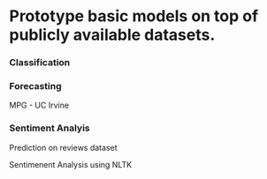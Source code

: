 <h1> Prototype basic models on top of publicly available datasets. </h1>

<h3> Classification </h3>

<h3> Forecasting </h3>
    <p> MPG - UC Irvine</p>

<h3> Sentiment Analyis</h3>
    <p> Prediction on reviews dataset</p>
    <p> Sentimenent Analysis using NLTK </p>


